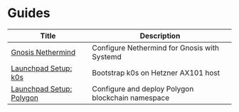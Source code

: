 # Guides

| Title | Description |
| --- | --- |
| [Gnosis Nethermind](https://indexerdao.github.io/server-setup/gnosis-nethermind.html) | Configure Nethermind for Gnosis with Systemd |
| [Launchpad Setup: k0s](https://indexerdao.github.io/server-setup/launchpad-k0s.html) | Bootstrap k0s on Hetzner AX101 host |
| [Launchpad Setup: Polygon](https://indexerdao.github.io/server-setup/launchpad-polygon.html) | Configure and deploy Polygon blockchain namespace |

